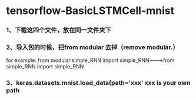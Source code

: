 # tensorflow-BasicLSTMCell-mnist
### 1、下载这四个文件，放在同一文件夹下
### 2、导入包的时候，把from modular 去掉（remove modular.）
for example:
from modular.simple_RNN import simple_RNN--->from simple_RNN import simple_RNN
### 3、keras.datasets.mnist.load_data(path='xxx'          xxx is your own path
